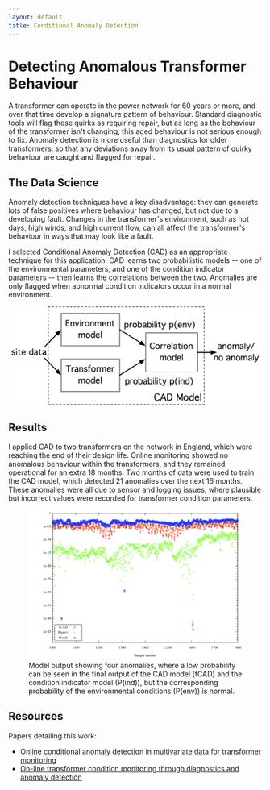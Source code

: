 ```yaml
---
layout: default
title: Conditional Anomaly Detection 
---
```


# Detecting Anomalous Transformer Behaviour

A transformer can operate in the power network for 60 years or more, and
over that time develop a signature pattern of behaviour. Standard diagnostic
tools will flag these quirks as requiring repair, but as long as the
behaviour of the transformer isn't changing, this aged behaviour is not
serious enough to fix. Anomaly detection is more useful than diagnostics for
older transformers, so that any deviations away from its usual pattern of
quirky behaviour are caught and flagged for repair. 

## The Data Science

Anomaly detection techniques have a key disadvantage: they can generate lots
of false positives where behaviour has changed, but not due to a developing
fault. Changes in the transformer's environment, such as hot days, high
winds, and high current flow, can all affect the transformer's behaviour in
ways that may look like a fault.

I selected Conditional Anomaly Detection (CAD) as an appropriate technique
for this application. CAD learns two probabilistic models -- one of the
environmental parameters, and one of the condition indicator parameters --
then learns the correlations between the two. Anomalies are only flagged
when abnormal condition indicators occur in a normal environment.

![Block diagram of the CAD model](/portfolio/assets/CAD_arch.png)

## Results

I applied CAD to two transformers on the network in England, which were
reaching the end of their design life. Online monitoring showed no anomalous
behaviour within the transformers, and they remained operational for an
extra 18 months. Two months of data were used to train the CAD model, which
detected 21 anomalies over the next 16 months. These anomalies were all due
to sensor and logging issues, where plausible but incorrect values were
recorded for transformer condition parameters.

<figure>
<img src="/portfolio/assets/CAD_output.png" alt="Model output showing four
anomalies">
<figcaption>Model output showing four anomalies, where a low probability can
be seen in the final output of the CAD model (fCAD) and the condition
indicator model (P(ind)), but the corresponding probability of the
environmental conditions (P(env)) is normal.</figcaption>
</figure>

## Resources

Papers detailing this work:

- [Online conditional anomaly detection in multivariate data for transformer monitoring][journal]
- [On-line transformer condition monitoring through diagnostics and anomaly detection][conf]

[journal]:  http://strathprints.strath.ac.uk/14806/
[conf]:     http://strathprints.strath.ac.uk/26475/

